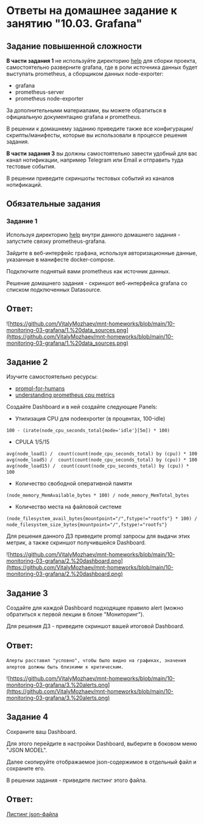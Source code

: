 # Ответы на домашнее задание к занятию "10.03. Grafana"

## Задание повышенной сложности

**В части задания 1** не используйте директорию [help](./help) для сборки проекта, самостоятельно разверните grafana, где в 
роли источника данных будет выступать prometheus, а сборщиком данных node-exporter:
- grafana
- prometheus-server
- prometheus node-exporter

За дополнительными материалами, вы можете обратиться в официальную документацию grafana и prometheus.

В решении к домашнему заданию приведите также все конфигурации/скрипты/манифесты, которые вы 
использовали в процессе решения задания.

**В части задания 3** вы должны самостоятельно завести удобный для вас канал нотификации, например Telegram или Email
и отправить туда тестовые события.

В решении приведите скриншоты тестовых событий из каналов нотификаций.

## Обязательные задания

### Задание 1
Используя директорию [help](./help) внутри данного домашнего задания - запустите связку prometheus-grafana.

Зайдите в веб-интерфейс графана, используя авторизационные данные, указанные в манифесте docker-compose.

Подключите поднятый вами prometheus как источник данных.

Решение домашнего задания - скриншот веб-интерфейса grafana со списком подключенных Datasource.

## Ответ:


![https://github.com/VitalyMozhaev/mnt-homeworks/blob/main/10-monitoring-03-grafana/1.%20data_sources.png](https://github.com/VitalyMozhaev/mnt-homeworks/blob/main/10-monitoring-03-grafana/1.%20data_sources.png)

## Задание 2
Изучите самостоятельно ресурсы:
- [promql-for-humans](https://timber.io/blog/promql-for-humans/#cpu-usage-by-instance)
- [understanding prometheus cpu metrics](https://www.robustperception.io/understanding-machine-cpu-usage)

Создайте Dashboard и в ней создайте следующие Panels:
- Утилизация CPU для nodeexporter (в процентах, 100-idle)

```text
100 - (irate(node_cpu_seconds_total{mode='idle'}[5m]) * 100)
```

- CPULA 1/5/15

```text
avg(node_load1) /  count(count(node_cpu_seconds_total) by (cpu)) * 100
avg(node_load5) /  count(count(node_cpu_seconds_total) by (cpu)) * 100
avg(node_load15) /  count(count(node_cpu_seconds_total) by (cpu)) * 100
```

- Количество свободной оперативной памяти

```text
(node_memory_MemAvailable_bytes * 100) / node_memory_MemTotal_bytes
```

- Количество места на файловой системе

```text
(node_filesystem_avail_bytes{mountpoint="/",fstype!="rootfs"} * 100) / node_filesystem_size_bytes{mountpoint="/",fstype!="rootfs"}
```

Для решения данного ДЗ приведите promql запросы для выдачи этих метрик, а также скриншот получившейся Dashboard.

![https://github.com/VitalyMozhaev/mnt-homeworks/blob/main/10-monitoring-03-grafana/2.%20dashboard.png](https://github.com/VitalyMozhaev/mnt-homeworks/blob/main/10-monitoring-03-grafana/2.%20dashboard.png)

## Задание 3
Создайте для каждой Dashboard подходящее правило alert (можно обратиться к первой лекции в блоке "Мониторинг").

Для решения ДЗ - приведите скриншот вашей итоговой Dashboard.

## Ответ:

`Алерты расставил "условно", чтобы было видно на графиках, значения алертов должны быть близкими к критическим.`

![https://github.com/VitalyMozhaev/mnt-homeworks/blob/main/10-monitoring-03-grafana/3.%20alerts.png](https://github.com/VitalyMozhaev/mnt-homeworks/blob/main/10-monitoring-03-grafana/3.%20alerts.png)

## Задание 4
Сохраните ваш Dashboard.

Для этого перейдите в настройки Dashboard, выберите в боковом меню "JSON MODEL".

Далее скопируйте отображаемое json-содержимое в отдельный файл и сохраните его.

В решении задания - приведите листинг этого файла.

## Ответ:

[Листинг json-файла](https://github.com/VitalyMozhaev/mnt-homeworks/blob/main/10-monitoring-03-grafana/dashboard.json)


